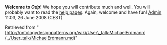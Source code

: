 __Welcome to _Odp_!__ We hope you will contribute much and well. 
You will probably want to read the [help pages](http://ontologydesignpatterns.org/wiki/Help:Contents "Help:Contents"). Again, welcome and have fun! [Admin](http://ontologydesignpatterns.org/wiki/index.php?title=User:Admin&action=edit&redlink=1 "User:Admin (not yet written)") 11:03, 26 June 2008 (CEST)





Retrieved from "[http://ontologydesignpatterns.org/wiki/User\_talk:MichaelErdmann](../User_talk/MichaelErdmann.md)"